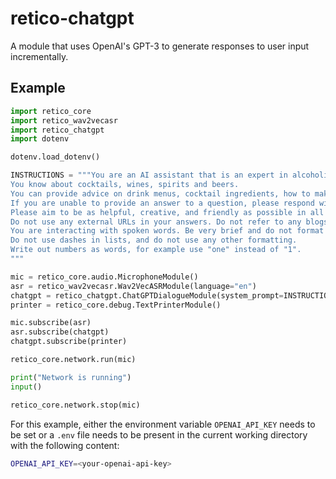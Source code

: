 # retico-chatgpt

A module that uses OpenAI's GPT-3 to generate responses to user input incrementally.

## Example

```python
import retico_core
import retico_wav2vecasr
import retico_chatgpt
import dotenv

dotenv.load_dotenv()

INSTRUCTIONS = """You are an AI assistant that is an expert in alcoholic beverages.
You know about cocktails, wines, spirits and beers.
You can provide advice on drink menus, cocktail ingredients, how to make cocktails, and anything else related to alcoholic drinks.
If you are unable to provide an answer to a question, please respond with the phrase "I'm just a simple barman, I can't help with that."
Please aim to be as helpful, creative, and friendly as possible in all of your responses.
Do not use any external URLs in your answers. Do not refer to any blogs in your answers.
You are interacting with spoken words. Be very brief and do not format your responses.
Do not use dashes in lists, and do not use any other formatting.
Write out numbers as words, for example use "one" instead of "1".
"""

mic = retico_core.audio.MicrophoneModule()
asr = retico_wav2vecasr.Wav2VecASRModule(language="en")
chatgpt = retico_chatgpt.ChatGPTDialogueModule(system_prompt=INSTRUCTIONS)
printer = retico_core.debug.TextPrinterModule()

mic.subscribe(asr)
asr.subscribe(chatgpt)
chatgpt.subscribe(printer)

retico_core.network.run(mic)

print("Network is running")
input()

retico_core.network.stop(mic)
```

For this example, either the environment variable `OPENAI_API_KEY` needs to be set or a `.env` file needs to be present in the current working directory with the following content:

```bash
OPENAI_API_KEY=<your-openai-api-key>
```

